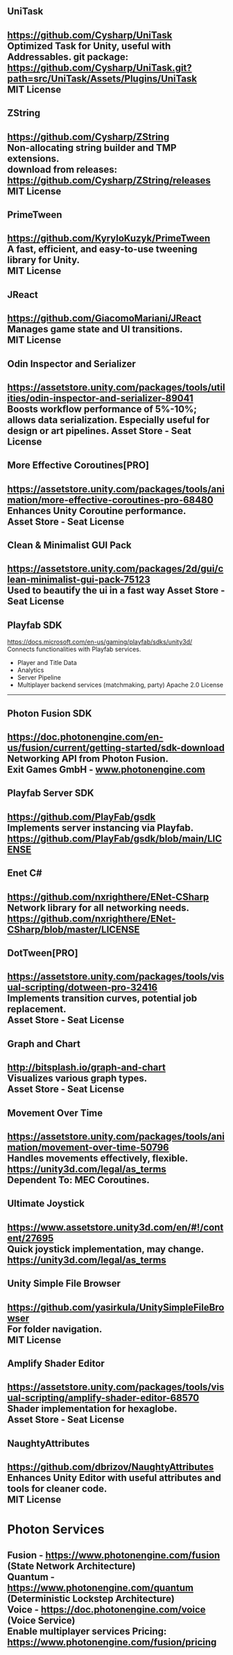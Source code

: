 ## UniTask
https://github.com/Cysharp/UniTask  
Optimized Task for Unity, useful with Addressables.
git package: https://github.com/Cysharp/UniTask.git?path=src/UniTask/Assets/Plugins/UniTask  
MIT License
------------------------
## ZString
https://github.com/Cysharp/ZString  
Non-allocating string builder and TMP extensions.  
download from releases: https://github.com/Cysharp/ZString/releases  
MIT License
------------------------
## PrimeTween
https://github.com/KyryloKuzyk/PrimeTween  
A fast, efficient, and easy-to-use tweening library for Unity.  
MIT License
------------------------
## JReact
https://github.com/GiacomoMariani/JReact  
Manages game state and UI transitions.  
MIT License
------------------------
## Odin Inspector and Serializer
https://assetstore.unity.com/packages/tools/utilities/odin-inspector-and-serializer-89041  
Boosts workflow performance of 5%-10%; allows data serialization.
Especially useful for design or art pipelines.
Asset Store - Seat License
------------------------
## More Effective Coroutines[PRO]
https://assetstore.unity.com/packages/tools/animation/more-effective-coroutines-pro-68480  
Enhances Unity Coroutine performance.  
Asset Store - Seat License
------------------------
## Clean & Minimalist GUI Pack
https://assetstore.unity.com/packages/2d/gui/clean-minimalist-gui-pack-75123    
Used to beautify the ui in a fast way
Asset Store - Seat License
------------------------
## Playfab SDK
https://docs.microsoft.com/en-us/gaming/playfab/sdks/unity3d/  
Connects functionalities with Playfab services.  
- Player and Title Data
- Analytics
- Server Pipeline
- Multiplayer backend services (matchmaking, party)
Apache 2.0 License
------------------------
## Photon Fusion SDK
https://doc.photonengine.com/en-us/fusion/current/getting-started/sdk-download  
Networking API from Photon Fusion.  
Exit Games GmbH - www.photonengine.com
------------------------
## Playfab Server SDK
https://github.com/PlayFab/gsdk  
Implements server instancing via Playfab.  
https://github.com/PlayFab/gsdk/blob/main/LICENSE
------------------------
## Enet C#
https://github.com/nxrighthere/ENet-CSharp  
Network library for all networking needs.  
https://github.com/nxrighthere/ENet-CSharp/blob/master/LICENSE
------------------------
## DotTween[PRO]
https://assetstore.unity.com/packages/tools/visual-scripting/dotween-pro-32416  
Implements transition curves, potential job replacement.  
Asset Store - Seat License
------------------------
## Graph and Chart
http://bitsplash.io/graph-and-chart  
Visualizes various graph types.  
Asset Store - Seat License
------------------------
## Movement Over Time
https://assetstore.unity.com/packages/tools/animation/movement-over-time-50796  
Handles movements effectively, flexible.  
https://unity3d.com/legal/as_terms  
Dependent To: MEC Coroutines.
------------------------
## Ultimate Joystick
https://www.assetstore.unity3d.com/en/#!/content/27695  
Quick joystick implementation, may change.  
https://unity3d.com/legal/as_terms
------------------------
## Unity Simple File Browser
https://github.com/yasirkula/UnitySimpleFileBrowser  
For folder navigation.  
MIT License
------------------------
## Amplify Shader Editor
https://assetstore.unity.com/packages/tools/visual-scripting/amplify-shader-editor-68570  
Shader implementation for hexaglobe.  
Asset Store - Seat License
------------------------
## NaughtyAttributes
https://github.com/dbrizov/NaughtyAttributes  
Enhances Unity Editor with useful attributes and tools for cleaner code.  
MIT License
--------------------------------
# Photon Services
Fusion - https://www.photonengine.com/fusion (State Network Architecture)  
Quantum - https://www.photonengine.com/quantum (Deterministic Lockstep Architecture)  
Voice - https://doc.photonengine.com/voice  (Voice Service)  
Enable multiplayer services
Pricing:  https://www.photonengine.com/fusion/pricing
--------------------------------

